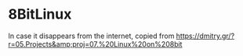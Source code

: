 # 8BitLinux
In case it disappears from the internet, copied from  https://dmitry.gr/?r=05.Projects&amp;proj=07.%20Linux%20on%208bit
